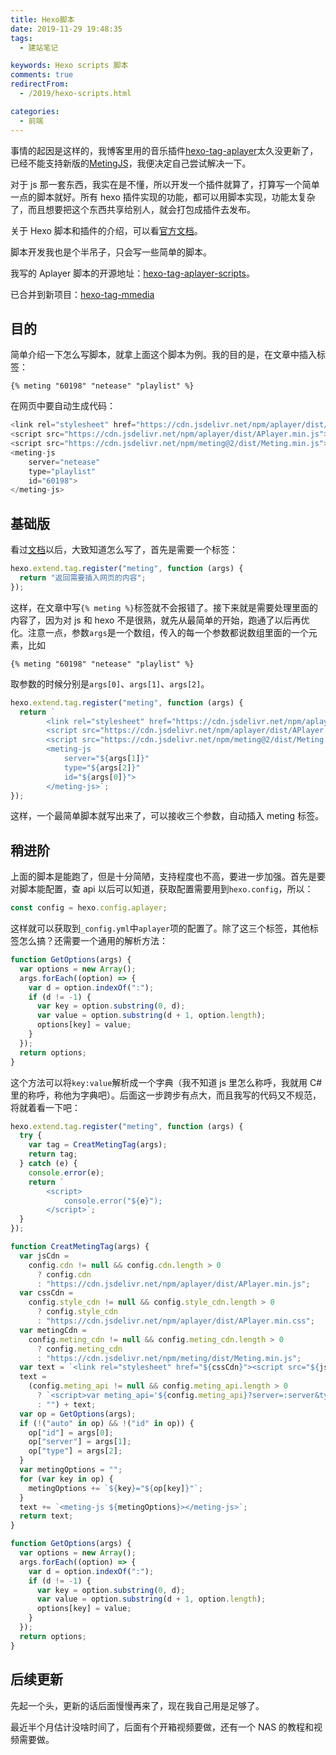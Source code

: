 ```yaml
---
title: Hexo脚本
date: 2019-11-29 19:48:35
tags:
  - 建站笔记

keywords: Hexo scripts 脚本
comments: true
redirectFrom:
  - /2019/hexo-scripts.html

categories:
  - 前端
---
```


事情的起因是这样的，我博客里用的音乐插件[hexo-tag-aplayer](https://github.com/MoePlayer/hexo-tag-aplayer)太久没更新了，已经不能支持新版的[MetingJS](https://github.com/metowolf/MetingJS)，我便决定自己尝试解决一下。

<!-- more -->

<Meting id="7666951595" server="tencent" type="playlist" />

对于 js 那一套东西，我实在是不懂，所以开发一个插件就算了，打算写一个简单一点的脚本就好。所有 hexo 插件实现的功能，都可以用脚本实现，功能太复杂了，而且想要把这个东西共享给别人，就会打包成插件去发布。

关于 Hexo 脚本和插件的介绍，可以看[官方文档](https://hexo.io/zh-cn/docs/plugins#%E8%84%9A%E6%9C%AC%EF%BC%88Scripts%EF%BC%89)。

脚本开发我也是个半吊子，只会写一些简单的脚本。

我写的 Aplayer 脚本的开源地址：[hexo-tag-aplayer-scripts](https://github.com/MonoLogueChi/hexo-tag-aplayer-scripts)。

已合并到新项目：[hexo-tag-mmedia](https://github.com/u2sb/hexo-tag-mmedia)

## 目的

简单介绍一下怎么写脚本，就拿上面这个脚本为例。我的目的是，在文章中插入标签：

```
{% meting "60198" "netease" "playlist" %}
```

在网页中要自动生成代码：

```js
<link rel="stylesheet" href="https://cdn.jsdelivr.net/npm/aplayer/dist/APlayer.min.css">
<script src="https://cdn.jsdelivr.net/npm/aplayer/dist/APlayer.min.js"></script>
<script src="https://cdn.jsdelivr.net/npm/meting@2/dist/Meting.min.js"></script>
<meting-js
	server="netease"
	type="playlist"
	id="60198">
</meting-js>
```

## 基础版

看过[文档](https://hexo.io/zh-cn/api/tag)以后，大致知道怎么写了，首先是需要一个标签：

```js
hexo.extend.tag.register("meting", function (args) {
  return "返回需要插入网页的内容";
});
```

这样，在文章中写`{% meting %}`标签就不会报错了。接下来就是需要处理里面的内容了，因为对 js 和 hexo 不是很熟，就先从最简单的开始，跑通了以后再优化。注意一点，参数`args`是一个数组，传入的每一个参数都说数组里面的一个元素，比如

```
{% meting "60198" "netease" "playlist" %}
```

取参数的时候分别是`args[0]`、`args[1]`、`args[2]`。

```js
hexo.extend.tag.register("meting", function (args) {
  return `
        <link rel="stylesheet" href="https://cdn.jsdelivr.net/npm/aplayer/dist/APlayer.min.css">
        <script src="https://cdn.jsdelivr.net/npm/aplayer/dist/APlayer.min.js"></script>
        <script src="https://cdn.jsdelivr.net/npm/meting@2/dist/Meting.min.js"></script>
        <meting-js
	        server="${args[1]}"
	        type="${args[2]}"
	        id="${args[0]}">
        </meting-js>`;
});
```

这样，一个最简单脚本就写出来了，可以接收三个参数，自动插入 meting 标签。

## 稍进阶

上面的脚本是能跑了，但是十分简陋，支持程度也不高，要进一步加强。首先是要对脚本能配置，查 api 以后可以知道，获取配置需要用到`hexo.config`，所以：

```js
const config = hexo.config.aplayer;
```

这样就可以获取到`_config.yml`中`aplayer`项的配置了。除了这三个标签，其他标签怎么搞？还需要一个通用的解析方法：

```js
function GetOptions(args) {
  var options = new Array();
  args.forEach((option) => {
    var d = option.indexOf(":");
    if (d != -1) {
      var key = option.substring(0, d);
      var value = option.substring(d + 1, option.length);
      options[key] = value;
    }
  });
  return options;
}
```

这个方法可以将`key:value`解析成一个字典（我不知道 js 里怎么称呼，我就用 C#里的称呼，称他为字典吧）。后面这一步跨步有点大，而且我写的代码又不规范，将就着看一下吧：

```js
hexo.extend.tag.register("meting", function (args) {
  try {
    var tag = CreatMetingTag(args);
    return tag;
  } catch (e) {
    console.error(e);
    return `
		<script>
			console.error("${e}");
		</script>`;
  }
});

function CreatMetingTag(args) {
  var jsCdn =
    config.cdn != null && config.cdn.length > 0
      ? config.cdn
      : "https://cdn.jsdelivr.net/npm/aplayer/dist/APlayer.min.js";
  var cssCdn =
    config.style_cdn != null && config.style_cdn.length > 0
      ? config.style_cdn
      : "https://cdn.jsdelivr.net/npm/aplayer/dist/APlayer.min.css";
  var metingCdn =
    config.meting_cdn != null && config.meting_cdn.length > 0
      ? config.meting_cdn
      : "https://cdn.jsdelivr.net/npm/meting/dist/Meting.min.js";
  var text = `<link rel="stylesheet" href="${cssCdn}"><script src="${jsCdn}"></script><script src="${metingCdn}"></script>`;
  text =
    (config.meting_api != null && config.meting_api.length > 0
      ? `<script>var meting_api='${config.meting_api}?server=:server&type=:type&id=:id&auth=:auth&r=:r';</script>`
      : "") + text;
  var op = GetOptions(args);
  if (!("auto" in op) && !("id" in op)) {
    op["id"] = args[0];
    op["server"] = args[1];
    op["type"] = args[2];
  }
  var metingOptions = "";
  for (var key in op) {
    metingOptions += `${key}="${op[key]}"`;
  }
  text += `<meting-js ${metingOptions}></meting-js>`;
  return text;
}

function GetOptions(args) {
  var options = new Array();
  args.forEach((option) => {
    var d = option.indexOf(":");
    if (d != -1) {
      var key = option.substring(0, d);
      var value = option.substring(d + 1, option.length);
      options[key] = value;
    }
  });
  return options;
}
```

## 后续更新

先起一个头，更新的话后面慢慢再来了，现在我自己用是足够了。

最近半个月估计没啥时间了，后面有个开箱视频要做，还有一个 NAS 的教程和视频需要做。
